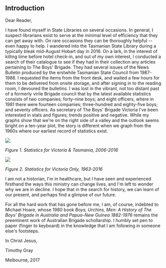 ## Introduction

Dear Reader,

I have found myself in State Libraries on several occasions. In general, I suspect librarians exist to serve at the minimal level of efficiency that they can get away with. On rare occasions they can be thoroughly helpful -- even happy to help. I wandered into the Tasmanian State Library during a typically bleak mid-August Hobart day in 2016. On a lark, in the interest of killing time before hotel check-in, and out of my own interest, I conducted a search of their catalogue to see if they had in their collection any articles pertaining to The Boys' Brigade. They had several issues of the News Bulletin produced by the erstwhile Tasmanian State Council from 1987-1988. I requested the items from the front desk, and waited a few hours for them to be delivered from onsite storage, and after signing in to the reading room, I devoured the bulletins. I was lost in the vibrant, not too distant past of a formerly virile Brigade council that by the latest available statistics consists of two companies; forty-nine boys; and eight officers, where in 1981 there were fourteen companies; three-hundred and eighty-five boys; and seventy officers. As secretary of The Boys' Brigade Victoria I've been interested in stats and figures; trends positive and negative. While my graphs show that we're on the right side of a valley and the outlook seems bright on a ten-year plot, the story is different when we graph from the 1960s where our earliest record of statistics exist.

![](RackMultipart20230411-1-1dfbj9_html_d6c1211e79461ec6.gif)

_Figure 1. Statistics for Victoria & Tasmania, 2006-2016_

![](RackMultipart20230411-1-1dfbj9_html_b9803a9c9677c8c1.gif)

_Figure 2. Statistics for Victoria Only, 1963-2016_

I am not a historian, I'm in healthcare, but I have seen and experienced firsthand the ways this ministry can change lives, and I'm left to wonder why we are in decline. I hope that in the search for history, we can learn of our present, and perhaps find a glimpse of our future.

For all the hard work that has gone before me, I am, of course, indebted to Michael Hoare, whose 1980 book _Boys, Urchins, Men:_ _A History of The Boys' Brigade in Australia and Papua-New Guinea 1882-1976_ remains the preeminent work of Australian Brigade schollarship. I humbly set pen to paper (finger to keyboard) in the knowledge that I am following in someone else's footsteps.

In Christ Jesus,

Timothy Gray

Melbourne, 2017